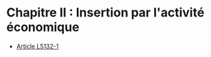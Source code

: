 # Chapitre II : Insertion par l'activité économique

* [Article L5132-1](./LEGIARTI000019869574.md)
